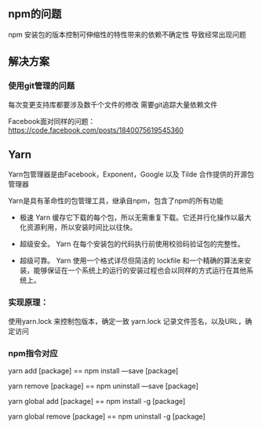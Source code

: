 
## npm的问题

npm 安装包的版本控制可伸缩性的特性带来的依赖不确定性
导致经常出现问题

## 解决方案

### 使用git管理的问题

每次变更支持库都要涉及数千个文件的修改
需要git追踪大量依赖文件


Facebook面对同样的问题：
https://code.facebook.com/posts/1840075619545360

## Yarn

Yarn包管理器是由Facebook，Exponent，Google 以及 Tilde 合作提供的开源包管理器

Yarn是具有革命性的包管理工具，继承自npm，包含了npm的所有功能

- 极速
Yarn 缓存它下载的每个包，所以无需重复下载。它还并行化操作以最大化资源利用，所以安装时间比以往快。

- 超级安全。
Yarn 在每个安装包的代码执行前使用校验码验证包的完整性。

- 超级可靠。
Yarn 使用一个格式详尽但简洁的 lockfile 和一个精确的算法来安装，能够保证在一个系统上的运行的安装过程也会以同样的方式运行在其他系统上。


### 实现原理：

使用yarn.lock 来控制包版本，确定一致
yarn.lock 记录文件签名，以及URL，确定访问


### npm指令对应

yarn add [package]   ==   npm install —save [package]

yarn remove [package]   ==   npm uninstall —save [package]

yarn global add [package]   ==   npm install -g [package]

yarn global remove [package]   ==   npm uninstall -g [package]

















